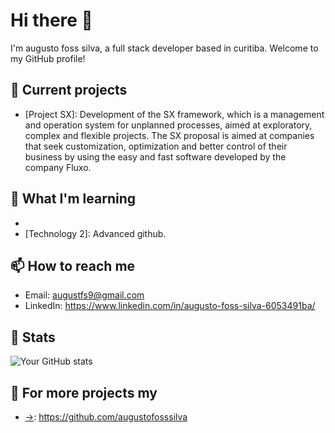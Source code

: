 # Hi there 👋

I'm augusto foss silva, a full stack developer based in curitiba. Welcome to my GitHub profile!

## 🔭 Current projects

- [Project SX]: Development of the SX framework, which is a management and operation system for unplanned processes, aimed at exploratory, complex and flexible projects. The SX proposal is aimed at companies that seek customization, optimization and better control of their business by using the easy and fast software developed by the company Fluxo.

## 🌱 What I'm learning

- [Technology 1]: ChatGPT.
- [Technology 2]: Advanced github.

## 📫 How to reach me

- Email: augustfs9@gmail.com
- LinkedIn: https://www.linkedin.com/in/augusto-foss-silva-6053491ba/

## 👀 Stats

![Your GitHub stats](https://github-readme-stats.vercel.app/api?username=augusto-fs&show_icons=true)

## 📝 For more projects my

- [->](link): https://github.com/augustofosssilva
